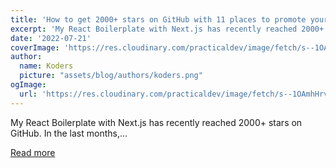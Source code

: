 ```yaml
---
title: 'How to get 2000+ stars on GitHub with 11 places to promote your project'
excerpt: 'My React Boilerplate with Next.js has recently reached 2000+ stars on GitHub. In the last months,...'
date: '2022-07-21'
coverImage: 'https://res.cloudinary.com/practicaldev/image/fetch/s--1OAmhHrv--/c_imagga_scale,f_auto,fl_progressive,h_420,q_auto,w_1000/https://dev-to-uploads.s3.amazonaws.com/uploads/articles/t1rmpvt9y6tn5a71dd7o.png'
author:
  name: Koders
  picture: "assets/blog/authors/koders.png"
ogImage:
  url: 'https://res.cloudinary.com/practicaldev/image/fetch/s--1OAmhHrv--/c_imagga_scale,f_auto,fl_progressive,h_420,q_auto,w_1000/https://dev-to-uploads.s3.amazonaws.com/uploads/articles/t1rmpvt9y6tn5a71dd7o.png'
---
```


My React Boilerplate with Next.js has recently reached 2000+ stars on GitHub. In the last months,...

[Read more](https://dev.to/ixartz/how-to-get-2000-stars-on-github-with-11-places-to-promote-your-project-2o3h)
